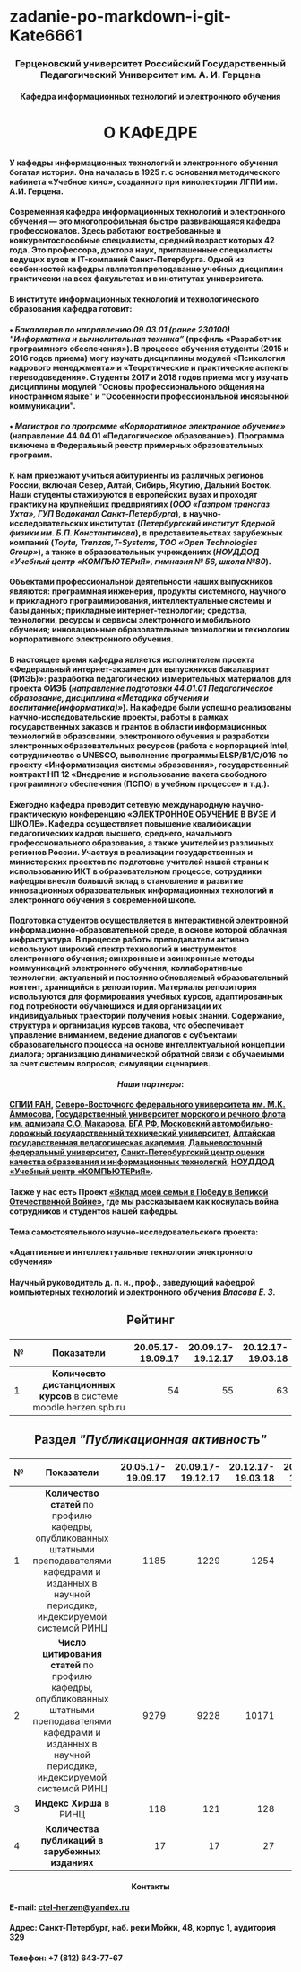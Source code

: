 # zadanie-po-markdown-i-git-Kate6661
### <p align='center'> Герценовский университет Российский Государственный Педагогический Университет им. А. И. Герцена </p>
#### <p align='center'> Кафедра информационных технологий и электронного обучения </p>
# <p align='center'> **О КАФЕДРЕ** </p>
#### У кафедры информационных технологий и электронного обучения богатая история. Она началась в 1925 г. с основания методического кабинета «Учебное кино», созданного при кинолектории ЛГПИ им. А.И. Герцена.
#### Современная кафедра информационных технологий и электронного обучения — это многопрофильная быстро развивающаяся кафедра профессионалов. Здесь работают востребованные и конкурентоспособные специалисты, средний возраст которых 42 года. Это профессора, доктора наук, приглашенные специалисты ведущих вузов и IT-компаний Санкт-Петербурга. Одной из особенностей кафедры является преподавание учебных дисциплин практически на всех факультетах и в институтах университета.
#### В институте информационных технологий и технологического образования кафедра готовит:
#### • *Бакалавров по направлению 09.03.01 (ранее 230100) "Информатика и вычислительная техника”* (профиль «Разработчик программного обеспечения»). В процессе обучения студенты (2015 и 2016 годов приема) могу изучать дисциплины модулей «Психология кадрового менеджмента» и «Теоретические и практические аспекты переводоведения». Студенты 2017 и 2018 годов приема могу изучать дисциплины модулей "Основы професcионального общения на иностранном языке" и "Особенности профеcсиональной иноязычной коммуникации".
#### • *Магистров по программе «Корпоративное электронное обучение»* (направление 44.04.01 «Педагогическое образование»). Программа включена в Федеральный реестр примерных образовательных программ.
#### К нам приезжают учиться абитуриенты из различных регионов России, включая Север, Алтай, Сибирь, Якутию, Дальний Восток. Наши студенты стажируются в европейских вузах и проходят практику на крупнейших предприятиях (*ООО «Газпром трансгаз Ухта», ГУП Водоканал Санкт-Петербурга*), в научно-исследовательских институтах (*Петербургский институт Ядерной физики им. Б.П. Константинова*), в представительствах зарубежных компаний (*Toyta, Tranzas,T-Systems, ТОО «Open Technologies Group»*), а также в образовательных учреждениях (*НОУДДОД «Учебный центр «КОМПЬЮТЕРиЯ», гимназия № 56, школа №80*).
#### Объектами профессиональной деятельности наших выпускников являются: программная инженерия, продукты системного, научного и прикладного программирования, интеллектуальные системы и базы данных; прикладные интернет-технологии; средства, технологии, ресурсы и сервисы электронного и мобильного обучения; инновационные образовательные технологии и технологии корпоративного электронного обучения.
#### В настоящее время кафедра является исполнителем проекта «Федеральный интернет-экзамен для выпускников бакалавриат (ФИЭБ)»: разработка педагогических измерительных материалов для проекта ФИЭБ (*направление подготовки 44.01.01 Педагогическое образование, дисциплина «Методика обучения и воспитание(информатика)»*). На кафедре были успешно реализованы научно-исследовательские проекты, работы в рамках государственных заказов и грантов в области информационных технологий в образовании, электронного обучения и разработки электронных образовательных ресурсов (работа с корпорацией Intel, сотрудничество с UNESCO, выполнение программы ELSP/B1/C/016 по проекту «Информатизация системы образования», государственный контракт НП 12 «Внедрение и использование пакета свободного программного обеспечения (ПСПО) в учебном процессе» и т.д.).
#### Ежегодно кафедра проводит сетевую международную научно-практическую конференцию «ЭЛЕКТРОННОЕ ОБУЧЕНИЕ В ВУЗЕ И ШКОЛЕ». Кафедра осуществляет повышение квалификации педагогических кадров высшего, среднего, начального профессионального образования, а также учителей из различных регионов России. Участвуя в реализации государственных и министерских проектов по подготовке учителей нашей страны к использованию ИКТ в образовательном процессе, сотрудники кафедры внесли большой вклад в становление и развитие инновационных образовательных информационных технологий и электронного обучения в современной школе.
#### Подготовка студентов осуществляется в интерактивной электронной информационно-образовательной среде, в основе которой облачная инфрастуктура. В процессе работы преподаватели активно используют широкий спектр технологий и инструментов электронного обучения; синхронные и асинхронные методы коммуникаций электронного обучения; коллаборативные технологии; актуальный и постоянно обновляемый образовательный контент, хранящийся в репозитории. Материалы репозитория используются для формирования учебных курсов, адаптированных под потребности обучающихся и для организации их индивидуальных траекторий получения новых знаний. Содержание, структура и организация курсов такова, что обеспечивает управление вниманием, ведение диалогов с субъектами образовательного процесса на основе интеллектуальной концепции диалога; организацию динамической обратной связи с обучаемыми за счет системы вопросов; симуляции сценариев.
#### <p align='center'> *Наши партнеры*: </p>
#### [СПИИ РАН](http://www.spiiras.nw.ru/), [Северо-Восточного федерального университета им. М.К. Аммосова](https://www.s-vfu.ru/), [Государственный университет морского и речного флота им. адмирала С.О. Макарова](https://gumrf.ru/), [БГА РФ](http://www.bgarf.ru/), [Московский автомобильно-дорожный государственный технический университет](http://www.madi.ru/), [Алтайская государственная педагогическая академия](https://www.altspu.ru/), [Дальневосточный федеральный университет](https://www.dvfu.ru/), [Санкт-Петербургский центр оценки качества образования и информационных технологий](https://rcokoit.ru/), [НОУДДОД «Учебный центр «КОМПЬЮТЕРиЯ»](https://www.computeria.ru/).
#### Также у нас есть Проект [«Вклад моей семьи в Победу в Великой Отечественной Войне»](https://ict.herzen.spb.ru/department/about-us/ww2), где мы рассказываем как коснулась война сотрудников и студентов нашей кафедры.
#### Тема самостоятельного научно-исследовательского проекта:
#### «Адаптивные и интеллектуальные технологии электронного обучения»
#### Научный руководитель д. п. н., проф., заведующий кафедрой компьютерных технологий и электронного обучения *Власова Е. З*.
## <p align='center'> Рейтинг </p>
| № | Показатели                                                         | 20.05.17-19.09.17 | 20.09.17-19.12.17 | 20.12.17-19.03.18 | 20.03.18-19.05.18 | 20.05.18-19.09.18 | 20.09.18-19.12.18 |
| - |:------------------------------------------------------------------:| -----------------:| -----------------:| -----------------:| -----------------:| -----------------:| -----------------:|
| 1 | **Количесвто дистанционных курсов** в системе moodle.herzen.spb.ru | 54                | 55                | 63                | 66                | 85                | 102               |
## <p align='center'> Раздел *"Публикационная активность"* </p>
| № | Показатели                                                                                                                                                     | 20.05.17-19.09.17 | 20.09.17-19.12.17 | 20.12.17-19.03.18  | 20.03.18-19.05.18  |
| - |:--------------------------------------------------------------------------------------------------------------------------------------------------------------:| -----------------:| -----------------:| ------------------:| ------------------:|
| 1 | **Количество статей** по профилю кафедры, опубликованных штатными преподавателями кафедрами и изданных в научной периодике, индексируемой системой РИНЦ        | 1185              | 1229              | 1254               | 1935               |
| 2 | **Число цитирования статей** по профилю кафедры, опубликованных штатными преподавателями кафедрами и изданных в научной периодике, индексируемой системой РИНЦ | 9279              | 9228              | 10171              | 12085              |
| 3 | **Индекс Хирша** в РИНЦ                                                                                                                                        | 118               | 121               | 128                | 141                |
| 4 | **Количества публикаций в зарубежных изданиях**                                                                                                                | 17                | 17                | 27                 | 11                 |
#### <p align='center'> **Контакты** </p>
#### E-mail: ctel-herzen@yandex.ru
#### Адрес:  Санкт-Петербург, наб. реки Мойки, 48, корпус 1, аудитория 329
#### Телефон: +7 (812) 643-77-67 
#### <!-- Автор верстки: Волосатова Екатерина  -->
